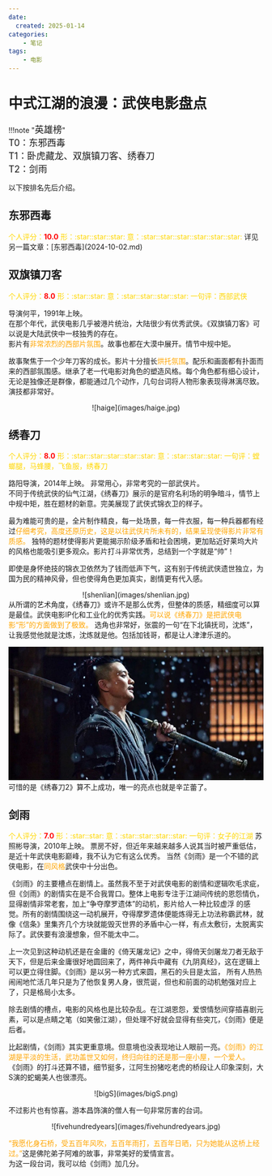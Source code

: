 ```yaml
---
date:
  created: 2025-01-14
categories: 
    - 笔记
tags:
    - 电影
---
```

# 中式江湖的浪漫：武侠电影盘点


!!!note "<font size=4>英雄榜</font>"  
    <font size=4>
    T0：东邪西毒  
    T1：卧虎藏龙、双旗镇刀客、绣春刀  
    T2：剑雨  
    </font>

以下按排名先后介绍。  

## 东邪西毒
<font color='gold'>
个人评分：<font color='red'><strong>10.0</strong></font>  
形：:star::star::star:  
意：:star::star::star::star::star::star:
  
</font>
详见另一篇文章：[东邪西毒](2024-10-02.md)

## 双旗镇刀客
<font color='gold'>
个人评分：<font color='red'><strong>8.0</strong></font>  
形：:star::star:  
意：:star::star::star::star:
一句评：西部武侠    
</font>
  
导演何平，1991年上映。  
在那个年代，武侠电影几乎被港片统治，大陆很少有优秀武侠。《双旗镇刀客》可以说是大陆武侠中一枝独秀的存在。  
影片有<font color='orange'>非常浓烈的西部片氛围</font>。故事也都在大漠中展开。情节中规中矩。  
  
故事聚焦于一个少年刀客的成长。影片十分擅长<font color='orange'>烘托氛围</font>。配乐和画面都有扑面而来的西部氛围感。继承了老一代电影对角色的塑造风格。每个角色都有细心设计，无论是独像还是群像，都能通过几个动作，几句台词将人物形象表现得淋漓尽致。
演技都非常好。  
<center>
![haige](images/haige.jpg)</center>

## 绣春刀
<font color='gold'>
个人评分：<font color='red'><strong>8.0</strong></font>  
形：:star::star::star::star::star:  
意：:star::star::star:
一句评：螳螂腿，马蜂腰，飞鱼服，绣春刀  
</font>
  
路阳导演，2014年上映。
非常用心，非常考究的一部武侠片。  
不同于传统武侠的仙气江湖，《绣春刀》展示的是官府名利场的明争暗斗，情节上中规中矩，胜在题材的新意。完美展现了武侠式锦衣卫的样子。  
  
最为难能可贵的是，全片制作精良，每一处场景，每一件衣服，每一种兵器都有经过<font color='orange'>仔细考究，高度还原历史，这是以往武侠片所未有的，结果呈现使得影片非常有质感。</font>
独特的题材使得影片更能揭示阶级矛盾和社会困境，更加贴近好莱坞大片的风格也能吸引更多观众。影片打斗非常优秀，总结到一个字就是“帅”！
    
即使是身怀绝技的锦衣卫依然为了钱而低声下气，这有别于传统武侠遗世独立，为国为民的精神风骨，但也使得角色更加真实，剧情更有代入感。  
<center>
![shenlian](images/shenlian.jpg)  </center>
从所谓的艺术角度，《绣春刀》或许不是那么优秀，但整体的质感，精细度可以算是最佳。武侠电影IP化和工业化的优秀实践。<font color='orange'>可以说《绣春刀》是把武侠电影“形”的方面做到了极致。    </font>
选角也非常好，张震的一句“在下北镇抚司，沈炼”，让我感觉他就是沈炼，沈炼就是他。包括加钱哥，都是让人津津乐道的。  
  
![jiaqian](images/jiaqian.jpg)
可惜的是《绣春刀2》算不上成功，唯一的亮点也就是辛芷蕾了。


## 剑雨
<font color='gold'>
个人评分：<font color='red'><strong>7.0</strong></font>  
形：:star::star:  
意：:star::star::star::star:  
一句评：女子的江湖  

</font>
苏照彬导演，2010年上映。  
票房不好，但近年来越来越多人说其当时被严重低估，是近十年武侠电影巅峰，我不认为它有这么优秀。    
当然《剑雨》是一个不错的武侠电影，在<font color='orange'>同风格</font>武侠中十分出色。    
  
《剑雨》的主要槽点在剧情上。虽然我不至于对武侠电影的剧情和逻辑吹毛求疵，但《剑雨》的剧情实在是不合我胃口。整体上电影专注于江湖间传统的恩怨情仇，显得剧情非常老套，加上“争夺摩罗遗体”的动机，影片给人一种比较虚浮
的感觉。所有的剧情围绕这一动机展开，夺得摩罗遗体便能炼得无上功法称霸武林，就像《信条》里集齐几个方块就能毁灭世界的矛盾中心一样，有点太敷衍，太脱离实际了。武侠要有浪漫想象，但不能太中二。  
  
上一次见到这种动机还是在金庸的《倚天屠龙记》之中，得倚天剑屠龙刀者无敌于天下，但是后来金庸很好地圆回来了，两件神兵中藏有《九阴真经》，这在逻辑上可以更立得住脚。《剑雨》是以另一种方式来圆，黑石的头目是太监，
所有人热热闹闹地忙活几年只是为了他恢复男人身，很荒诞，但也和前面的动机勉强对应上了，只是格局小太多。  
  
除去剧情的槽点，电影的风格也是比较杂乱。在江湖恩怨，爱恨情愁间穿插喜剧元素，可以是点睛之笔（如笑傲江湖），但处理不好就会显得有些突兀，《剑雨》便是后者。  
  
比起剧情，《剑雨》其实更重意境。但意境也没表现地让人眼前一亮。<font color='orange'>《剑雨》的江湖是平淡的生活，武功盖世又如何，终归向往的还是那一座小屋，一个爱人。</font> 
《剑雨》的打斗还算不错，细节挺多，江阿生扮猪吃老虎的桥段让人印象深刻，大S演的蛇蝎美人也很漂亮。
  
<center>
![bigS](images/bigS.png)
</center>

不过影片也有惊喜。游本昌饰演的僧人有一句非常厉害的台词。  
  
<center>
![fivehundredyears](images/fivehundredyears.jpg)
</center>

<font color='orange'>“我愿化身石桥，受五百年风吹，五百年雨打，五百年日晒，只为她能从这桥上经过。”</font>这是佛陀弟子阿难的故事，非常美好的爱情宣言。  
为这一段台词，我可以给《剑雨》加几分。
